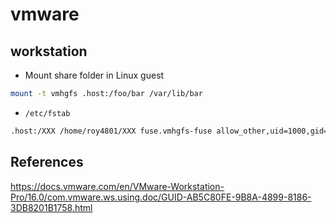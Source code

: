 # vmware

## workstation

- Mount share folder in Linux guest

```bash linenums="1"
mount -t vmhgfs .host:/foo/bar /var/lib/bar
```

- `/etc/fstab`

```bash linenums="1"
.host:/XXX /home/roy4801/XXX fuse.vmhgfs-fuse allow_other,uid=1000,gid=1000   0       0
```

## References

<https://docs.vmware.com/en/VMware-Workstation-Pro/16.0/com.vmware.ws.using.doc/GUID-AB5C80FE-9B8A-4899-8186-3DB8201B1758.html>
